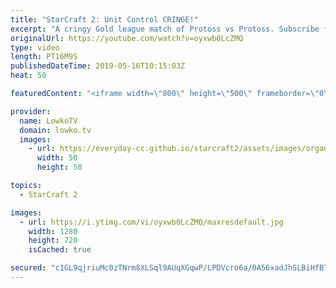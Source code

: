 ```yaml
---
title: "StarCraft 2: Unit Control CRINGE!"
excerpt: "A cringy Gold league match of Protoss vs Protoss. Subscribe for more videos: http://lowko.tv/youtube More StarCraft 2 viewer games: https://youtu.be/J9NsfQ-g1DM  If you have an awesome replay of StarCraft 2 that you think is worth casting, you can send it to replays@lowko.tv.  Check out Lowko merchandise:"
originalUrl: https://youtube.com/watch?v=oyxwb0LcZMQ
type: video
length: PT16M9S
publishedDateTime: 2019-05-16T10:15:03Z
heat: 50

featuredContent: "<iframe width=\"800\" height=\"500\" frameborder=\"0\" src=\"https://www.youtube.com/embed/oyxwb0LcZMQ\" allow=\"accelerometer; autoplay; encrypted-media; gyroscope; picture-in-picture\" allowfullscreen></iframe>"

provider:
  name: LowkoTV
  domain: lowko.tv
  images:
    - url: https://everyday-cc.github.io/starcraft2/assets/images/organizations/lowko.tv-50x50.jpg
      width: 50
      height: 50

topics:
  - StarCraft 2

images:
  - url: https://i.ytimg.com/vi/oyxwb0LcZMQ/maxresdefault.jpg
    width: 1280
    height: 720
    isCached: true

secured: "c1GL9qjriuMc0zTNrm8XLSql9AUqXGqwP/LPDVcro6a/0A56xadJhSLBiHfB7bKd4vfba9O6cb0ty6EIMEcsu5181P6BRGfsqx+6+eTUc1o/bRaT9fgEBHtKFTfl9Umcka0RdPoo7Z9C9L+GsC+hZHIL/Fhr8sfMfamWsvQ3IO86h7CLnLm3MaE4JtpWpEYXAfbezZ8PfBmnYNj0ZuP3KJ69DKmHbaeRZQ9ehOx6Y0UIBlkNGDafDRABUhOK4fwMco40cxR1hV+WzrDF44AwSAWnZkz/ydZiobIqsKyGjIzII81nIG2sTDr5MA+vYTq/E93EFFOWnYEbh8Sn9rGfNLvll6FZ3Mv0dwrqki8uZ05d210GQ0xfHdxbqsy1hMWmPfuIDIv9GDaFJedg4PNWz+FLG8g3hn+TZWWKdIgpjcM=;I5WcPdVgbLkMcuxEkeUh5A=="
---
```


